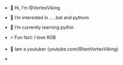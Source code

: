 - 👋 Hi, I’m @VortexViking
- 👀 I’m interested in ... .bat and pythom
- 🌱 I’m currently learning pythin
- ⚡ Fun fact: I love RGB
- 🎥 Iam a youtuber (youtube.com/@IamVortexViking)

- 

<!---
VortexViking/VortexViking is a ✨ special ✨ repository because its `README.md` (this file) appears on your GitHub profile.
You can click the Preview link to take a look at your changes.
--->
